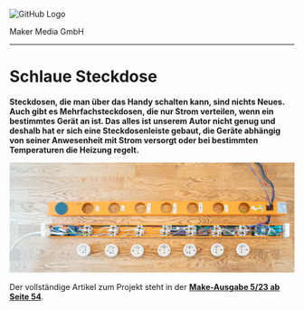 ![GitHub Logo](http://www.heise.de/make/icons/make_logo.png)

Maker Media GmbH

***

# Schlaue Steckdose

**Steckdosen, die man über das Handy schalten kann, sind nichts Neues. Auch gibt es Mehrfachsteckdosen, die nur Strom verteilen, wenn ein bestimmtes Gerät an ist. Das alles ist unserem Autor nicht genug und deshalb hat er sich eine Steckdosenleiste gebaut, die Geräte abhängig von seiner Anwesenheit mit Strom versorgt oder bei bestimmten Temperaturen die Heizung regelt.**

![Aufmacherbild aus dem Heft](./doc/Aufmacher.jpg)

Der vollständige Artikel zum Projekt steht in der **[Make-Ausgabe 5/23 ab Seite 54](https://www.heise.de/select/make/2023/5)**.
